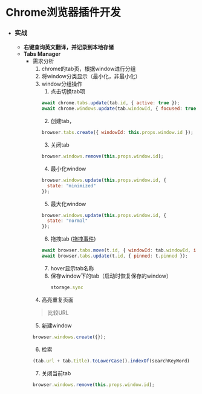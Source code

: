 # Chrome浏览器插件开发

* ### 实战
  * **右键查询英文翻译，并记录到本地存储**
  * **Tabs Manager**
    * 需求分析
      1. chrome的tab页，根据window进行分组
      2. 将window分类显示（最小化，非最小化）
      3. window分组操作
         1. 点击切换tab项
          ```js
          await chrome.tabs.update(tab.id, { active: true });
          await chrome.windows.update(tab.windowId, { focused: true });
          ```
         2. 创建tab，
          ```js
          browser.tabs.create({ windowId: this.props.window.id });
          ```
         3. 关闭tab
          ```js
          browser.windows.remove(this.props.window.id);
          ```
         4. 最小化window
          ```js
          browser.windows.update(this.props.window.id, {
            state: "minimized"
          });
          ```
         5. 最大化window
          ```js
          browser.windows.update(this.props.window.id, {
            state: "normal"
          });
          ```
         6. 拖拽tab ([拖拽事件](https://developer.mozilla.org/en-US/docs/Web/API/HTML_Drag_and_Drop_API))
          ```js
          await browser.tabs.move(t.id, { windowId: tab.windowId, index: index });
          await browser.tabs.update(t.id, { pinned: t.pinned });
          ```
         7. hover显示tab名称
         8. 保存window下的tab（启动时恢复保存的window）
            ```js
            storage.sync
            ```
      4. 高亮重复页面
        > 比较URL
      5. 新建window
        ```js
        browser.windows.create({});
        ```
      6.  检索
        ```js
        (tab.url + tab.title).toLowerCase().indexOf(searchKeyWord)
        ```
      7.  关闭当前tab
      ```js
      browser.windows.remove(this.props.window.id);
      ```